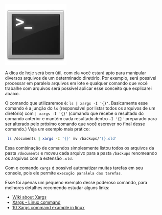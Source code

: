 ![Terminal Console Linux](/images/terminal-console-linux.jpg)

A dica de hoje será bem útil, com ela você estará apto para manipular diversos arquivos de um determinado diretório. Por exemplo, será possível processar em paralelo arquivos em lote e qualquer comando que você trabalhe com arquivos será possível aplicar esse conceito que explicarei abaixo.

O comando que utilizaremos é: `ls | xargs -I '{}'`. Basicamente esse comando é a junção do `ls` (responsável por listar todos os arquivos de um diretório) com `| xargs -I '{}'` (comando que recebe o resultado do comando anterior e mantém cada resultado dentro `-I '{}'` preparado para ser alterado pelo próximo comando que você escrever no final desse comando.)
Veja um exemplo mais prático:

``` bash
 ls /documents | xargs -I '{}' mv /backups/'{}.old'
``` 

Essa combinação de comandos simplesmente listou todos os arquivos da pasta `/documents` e moveu cada arquivo para a pasta `/backups` renomeando os arquivos com a extensão `.old`.

Com o comando `xargs` é possível automatizar muitas tarefas em seu console, pois ele permite `execução paralela das tarefas`.

Esse foi apenas um pequeno exemplo desse poderoso comando, para melhores detalhes recomendo estudar alguns links:

*   [Wiki about Xargs](http://en.wikipedia.org/wiki/Xargs "Wiki about Xargs")
*   [Xargs - Linux command](http://linux.about.com/library/cmd/blcmdl1_xargs.htm "Xargs - Linux Command")
*   [10 Xargs command example in linux](http://javarevisited.blogspot.com.br/2012/06/10-xargs-command-example-in-linux-unix.html "10 Xargs command example in linux")